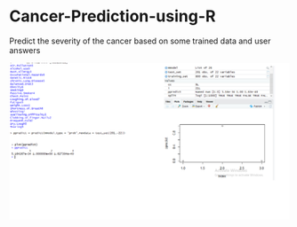 # Cancer-Prediction-using-R
Predict the severity of the cancer based on some trained data and user answers


<img src="Untitled.png">
